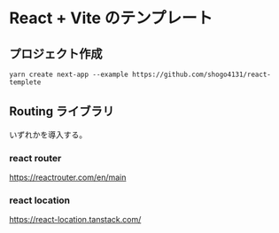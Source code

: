 # React + Vite のテンプレート

## プロジェクト作成

```
yarn create next-app --example https://github.com/shogo4131/react-templete
```

## Routing ライブラリ

いずれかを導入する。

### react router

https://reactrouter.com/en/main

### react location

https://react-location.tanstack.com/
